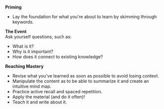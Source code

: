 **Priming**
- Lay the foundation for what you're about to learn by skimming through keywords.

**The Event**  
Ask yourself questions, such as:
- What is it?
- Why is it important?
- How does it connect to existing knowledge?

**Reaching Mastery**
- Revise what you've learned as soon as possible to avoid losing context.
- Manipulate the content as to be able to summarize it and create an intuitive mind map.
- Practice active recall and spaced repetition.
- Apply the material (and do it often)!
- Teach it and write about it.